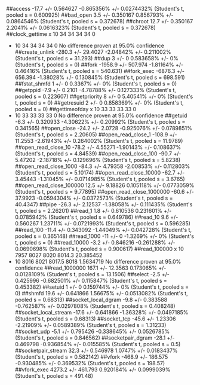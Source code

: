 ##access
-17.7 +/- 0.564627
-0.865356% +/- 0.0274432%
(Student's t, pooled s = 0.600925)
##bad_open
3.5 +/- 0.350167
0.856793% +/- 0.0864546%
(Student's t, pooled s = 0.372678)
##chroot
12.7 +/- 0.350167
2.2041% +/- 0.0616323%
(Student's t, pooled s = 0.372678)
##clock_gettime
x  10            34            34            34            34             0
+  10            34            34            34            34             0
No difference proven at 95.0% confidence
##create_unlink
-280.3 +/- 29.4027
-2.04842% +/- 0.211002%
(Student's t, pooled s = 31.293)
##dup
3 +/- 0
0.583658% +/- 0%
(Student's t, pooled s = 0)
##fork
-1958.9 +/- 507.974
-1.81164% +/- 0.46416%
(Student's t, pooled s = 540.631)
##fork_exec
-6876.3 +/- 656.394
-1.38028% +/- 0.130845%
(Student's t, pooled s = 698.591)
##fstat_shmfd
1 +/- 0
0.3367% +/- 0%
(Student's t, pooled s = 0)
##getppid
-7.9 +/- 0.2101
-4.78788% +/- 0.127333%
(Student's t, pooled s = 0.223607)
##getpriority
8 +/- 0
5.40541% +/- 0%
(Student's t, pooled s = 0)
##getresuid
2 +/- 0
0.858369% +/- 0%
(Student's t, pooled s = 0)
##gettimeofday
x  10            33            33            33            33             0
+  10            33            33            33            33             0
No difference proven at 95.0% confidence
##getuid
-6.3 +/- 0.320933
-4.30622% +/- 0.20992%
(Student's t, pooled s = 0.341565)
##open_close
-24.2 +/- 2.0728
-0.925076% +/- 0.0789851%
(Student's t, pooled s = 2.20605)
##open_read_close_1
-108.9 +/- 11.2553
-2.61943% +/- 0.264002%
(Student's t, pooled s = 11.9789)
##open_read_close_10
-78.2 +/- 4.55271
-1.90143% +/- 0.108637%
(Student's t, pooled s = 4.84539)
##open_read_close_100
-90.7 +/- 5.47202
-2.18718% +/- 0.129696%
(Student's t, pooled s = 5.8238)
##open_read_close_1000
-84.3 +/- 4.79358
-2.00853% +/- 0.112803%
(Student's t, pooled s = 5.10174)
##open_read_close_10000
-62.7 +/- 3.45443
-1.31045% +/- 0.0714985%
(Student's t, pooled s = 3.6765)
##open_read_close_100000
12.5 +/- 9.18826
0.105118% +/- 0.0773059%
(Student's t, pooled s = 9.77895)
##open_read_close_1000000
-60.6 +/- 37.9923
-0.0594304% +/- 0.0372573%
(Student's t, pooled s = 40.4347)
##pipe
-26.3 +/- 2.12537
-1.38058% +/- 0.111435%
(Student's t, pooled s = 2.26201)
##read_1
1.8 +/- 0.610536
0.231601% +/- 0.0785942%
(Student's t, pooled s = 0.649786)
##read_10
9.6 +/- 0.560267
1.23711% +/- 0.0721993%
(Student's t, pooled s = 0.596285)
##read_100
-11.4 +/- 0.343092
-1.44049% +/- 0.042728%
(Student's t, pooled s = 0.365148)
##read_1000
-11 +/- 0
-1.3269% +/- 0%
(Student's t, pooled s = 0)
##read_10000
-3.2 +/- 0.846216
-0.261288% +/- 0.0690698%
(Student's t, pooled s = 0.900617)
##read_100000
x  10          7957          8027          8020        8014.3     20.385452
+  10          8016          8021        8017.5          8018     1.5634719
No difference proven at 95.0% confidence
##read_1000000
167.1 +/- 12.3563
0.173065% +/- 0.0128109%
(Student's t, pooled s = 13.1506)
##select
-2.5 +/- 0.425996
-0.682501% +/- 0.115847%
(Student's t, pooled s = 0.453382)
##setuid
1 +/- 0
0.159744% +/- 0%
(Student's t, pooled s = 0)
##shmfd
19.6 +/- 0.641866
1.56675% +/- 0.0513082%
(Student's t, pooled s = 0.68313)
##socket_local_dgram
-9.8 +/- 0.383588
-0.762587% +/- 0.0297808%
(Student's t, pooled s = 0.408248)
##socket_local_stream
-17.6 +/- 0.641866
-1.36328% +/- 0.0497185%
(Student's t, pooled s = 0.68313)
##socket_tcp
-45.6 +/- 1.23306
-2.21909% +/- 0.0589389%
(Student's t, pooled s = 1.31233)
##socket_udp
-5.1 +/- 0.795426
-0.338645% +/- 0.0526785%
(Student's t, pooled s = 0.846562)
##socketpair_dgram
-28.1 +/- 0.469798
-0.936854% +/- 0.015585%
(Student's t, pooled s = 0.5)
##socketpair_stream
32.3 +/- 0.546978
1.0747% +/- 0.0183437%
(Student's t, pooled s = 0.582142)
##vfork
-468.9 +/- 186.575
-0.930485% +/- 0.369532%
(Student's t, pooled s = 198.57)
##vfork_exec
4273.2 +/- 461.793
0.920184% +/- 0.0999039%
(Student's t, pooled s = 491.48)

